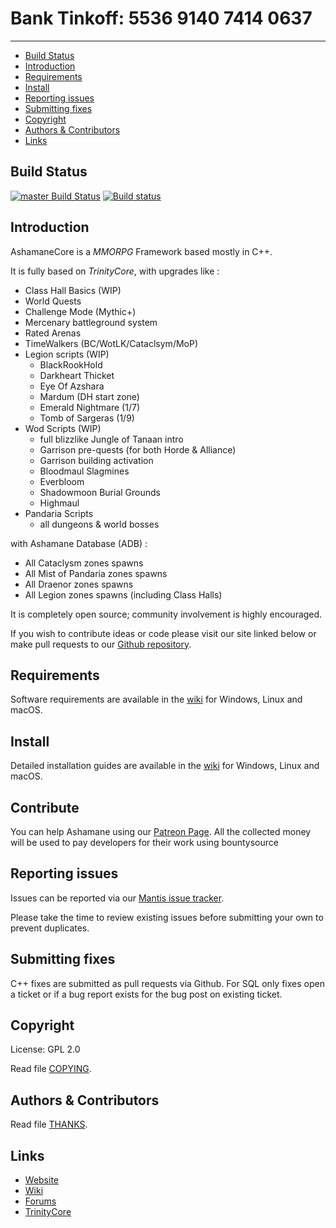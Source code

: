 # Bank Tinkoff: 5536 9140 7414 0637

--------------


* [Build Status](#build-status)
* [Introduction](#introduction)
* [Requirements](#requirements)
* [Install](#install)
* [Reporting issues](#reporting-issues)
* [Submitting fixes](#submitting-fixes)
* [Copyright](#copyright)
* [Authors &amp; Contributors](#authors--contributors)
* [Links](#links)



## Build Status

[![master Build Status](https://travis-ci.org/AshamaneProject/AshamaneCore.svg?branch=master)](https://travis-ci.org/AshamaneProject/AshamaneCore)
[![Build status](https://ci.appveyor.com/api/projects/status/kb0wjxh3va9c3e0k/branch/master?svg=true)](https://ci.appveyor.com/project/Traesh/ashamanecore/branch/master)

## Introduction

AshamaneCore is a *MMORPG* Framework based mostly in C++.

It is fully based on *TrinityCore*, with upgrades like :

- Class Hall Basics (WIP)
- World Quests
- Challenge Mode (Mythic+)
- Mercenary battleground system
- Rated Arenas
- TimeWalkers (BC/WotLK/Cataclsym/MoP)
- Legion scripts (WIP)
    - BlackRookHold
    - Darkheart Thicket
    - Eye Of Azshara
    - Mardum (DH start zone)
    - Emerald Nightmare (1/7)
    - Tomb of Sargeras (1/9)
- Wod Scripts (WIP)
    - full blizzlike Jungle of Tanaan intro
    - Garrison pre-quests (for both Horde & Alliance)
    - Garrison building activation
    - Bloodmaul Slagmines
    - Everbloom
    - Shadowmoon Burial Grounds
    - Highmaul
- Pandaria Scripts
    - all dungeons & world bosses

with Ashamane Database (ADB) :

- All Cataclysm zones spawns
- All Mist of Pandaria zones spawns
- All Draenor zones spawns
- All Legion zones spawns (including Class Halls)

It is completely open source; community involvement is highly encouraged.

If you wish to contribute ideas or code please visit our site linked below or
make pull requests to our [Github repository](https://github.com/AshamaneProject/AshamaneCore/pulls).

## Requirements

Software requirements are available in the [wiki](https://www.trinitycore.info/display/tc/Requirements) for
Windows, Linux and macOS.

## Install

Detailed installation guides are available in the [wiki](https://www.trinitycore.info/display/tc/Installation+Guide) for
Windows, Linux and macOS.

## Contribute

You can help Ashamane using our [Patreon Page](https://www.patreon.com/ashamane). All the collected money will be used to pay developers for their work using bountysource

## Reporting issues

Issues can be reported via our [Mantis issue tracker](https://bt.ashamane.com).

Please take the time to review existing issues before submitting your own to
prevent duplicates.

## Submitting fixes

C++ fixes are submitted as pull requests via Github.
For SQL only fixes open a ticket or if a bug report exists for the bug post on existing ticket.

## Copyright

License: GPL 2.0

Read file [COPYING](COPYING).

## Authors &amp; Contributors

Read file [THANKS](THANKS).

## Links

* [Website](https://www.ashamane.com)
* [Wiki](https://www.trinitycore.info)
* [Forums](http://forum.ashamane.com/)
* [TrinityCore](https://www.trinitycore.org/)
